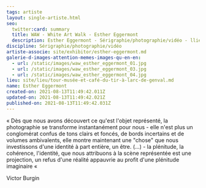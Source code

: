 ```yaml
---
tags: artiste
layout: single-artiste.html
seo:
  twitter:card: summary
  title: WAW - White Art Walk - Esther Eggermont
  description: Esther Eggermont - Sérigraphie/photographie/vidéo - llieu numéro 10
discipline: Sérigraphie/photographie/vidéo
artiste-associe: site/exhibitor/esther-eggermont.md
galerie-d-images-attention-memes-images-qu-en-en:
  - url: /static/images/waw_esther_eggermont_01.jpg
  - url: /static/images/waw_esther_eggermont_03.jpg
  - url: /static/images/waw_esther_eggermont_04.jpg
lieu: site/lieu/tour-musée-et-café-du-tir-à-larc-de-genval.md
name: Esther Eggermont
created-on: 2021-08-13T11:49:42.011Z
updated-on: 2021-08-13T11:49:42.021Z
published-on: 2021-08-13T11:49:42.031Z
---
```

<!--StartFragment-->

« Dès que nous avons découvert ce qu'est l'objet représenté, la photographie se transforme instantanément pour nous - elle n'est plus un conglomérat confus de tons clairs et foncés, de bords incertains et de volumes ambivalents, elle montre maintenant une "chose" que nous investissons d'une identité à part entière, un être. (...) - la plénitude, la cohérence, l'identité, que nous attribuons à la scène représentée est une projection, un refus d'une réalité appauvrie au profit d'une plénitude imaginaire «  

Victor Burgin



<!--EndFragment-->